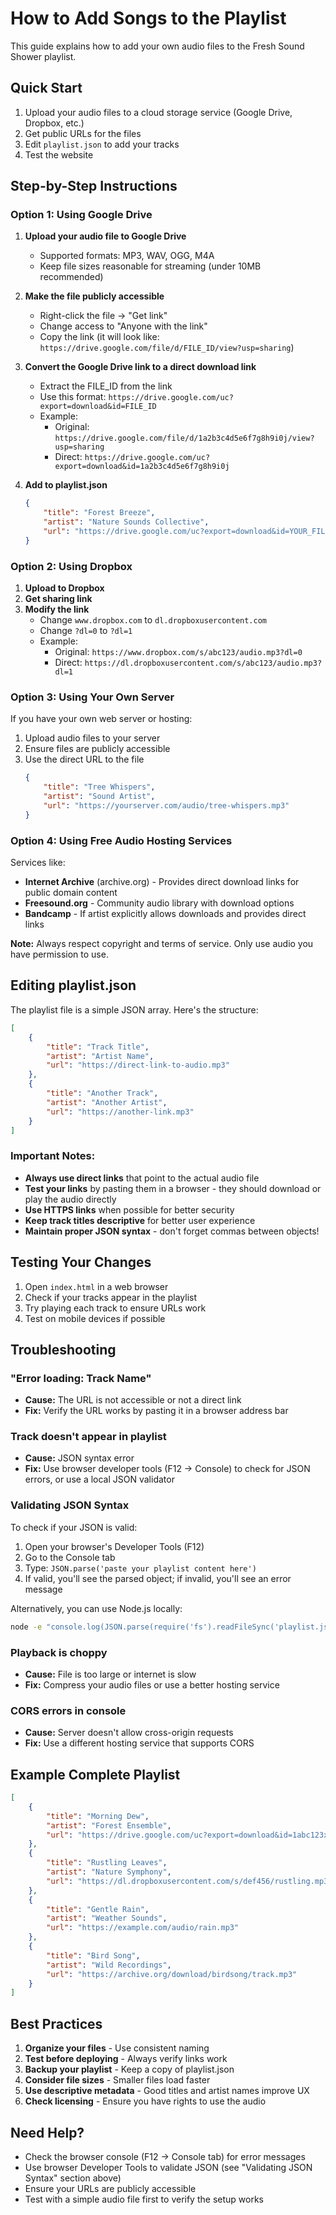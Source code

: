 # How to Add Songs to the Playlist

This guide explains how to add your own audio files to the Fresh Sound Shower playlist.

## Quick Start

1. Upload your audio files to a cloud storage service (Google Drive, Dropbox, etc.)
2. Get public URLs for the files
3. Edit `playlist.json` to add your tracks
4. Test the website

## Step-by-Step Instructions

### Option 1: Using Google Drive

1. **Upload your audio file to Google Drive**
   - Supported formats: MP3, WAV, OGG, M4A
   - Keep file sizes reasonable for streaming (under 10MB recommended)

2. **Make the file publicly accessible**
   - Right-click the file → "Get link"
   - Change access to "Anyone with the link"
   - Copy the link (it will look like: `https://drive.google.com/file/d/FILE_ID/view?usp=sharing`)

3. **Convert the Google Drive link to a direct download link**
   - Extract the FILE_ID from the link
   - Use this format: `https://drive.google.com/uc?export=download&id=FILE_ID`
   - Example:
     - Original: `https://drive.google.com/file/d/1a2b3c4d5e6f7g8h9i0j/view?usp=sharing`
     - Direct: `https://drive.google.com/uc?export=download&id=1a2b3c4d5e6f7g8h9i0j`

4. **Add to playlist.json**
   ```json
   {
       "title": "Forest Breeze",
       "artist": "Nature Sounds Collective",
       "url": "https://drive.google.com/uc?export=download&id=YOUR_FILE_ID"
   }
   ```

### Option 2: Using Dropbox

1. **Upload to Dropbox**
2. **Get sharing link**
3. **Modify the link**
   - Change `www.dropbox.com` to `dl.dropboxusercontent.com`
   - Change `?dl=0` to `?dl=1`
   - Example:
     - Original: `https://www.dropbox.com/s/abc123/audio.mp3?dl=0`
     - Direct: `https://dl.dropboxusercontent.com/s/abc123/audio.mp3?dl=1`

### Option 3: Using Your Own Server

If you have your own web server or hosting:

1. Upload audio files to your server
2. Ensure files are publicly accessible
3. Use the direct URL to the file
   ```json
   {
       "title": "Tree Whispers",
       "artist": "Sound Artist",
       "url": "https://yourserver.com/audio/tree-whispers.mp3"
   }
   ```

### Option 4: Using Free Audio Hosting Services

Services like:
- **Internet Archive** (archive.org) - Provides direct download links for public domain content
- **Freesound.org** - Community audio library with download options
- **Bandcamp** - If artist explicitly allows downloads and provides direct links

**Note:** Always respect copyright and terms of service. Only use audio you have permission to use.

## Editing playlist.json

The playlist file is a simple JSON array. Here's the structure:

```json
[
    {
        "title": "Track Title",
        "artist": "Artist Name",
        "url": "https://direct-link-to-audio.mp3"
    },
    {
        "title": "Another Track",
        "artist": "Another Artist",
        "url": "https://another-link.mp3"
    }
]
```

### Important Notes:

- **Always use direct links** that point to the actual audio file
- **Test your links** by pasting them in a browser - they should download or play the audio directly
- **Use HTTPS links** when possible for better security
- **Keep track titles descriptive** for better user experience
- **Maintain proper JSON syntax** - don't forget commas between objects!

## Testing Your Changes

1. Open `index.html` in a web browser
2. Check if your tracks appear in the playlist
3. Try playing each track to ensure URLs work
4. Test on mobile devices if possible

## Troubleshooting

### "Error loading: Track Name"
- **Cause:** The URL is not accessible or not a direct link
- **Fix:** Verify the URL works by pasting it in a browser address bar

### Track doesn't appear in playlist
- **Cause:** JSON syntax error
- **Fix:** Use browser developer tools (F12 → Console) to check for JSON errors, or use a local JSON validator

### Validating JSON Syntax

To check if your JSON is valid:
1. Open your browser's Developer Tools (F12)
2. Go to the Console tab
3. Type: `JSON.parse('paste your playlist content here')`
4. If valid, you'll see the parsed object; if invalid, you'll see an error message

Alternatively, you can use Node.js locally:
```bash
node -e "console.log(JSON.parse(require('fs').readFileSync('playlist.json')))"
```

### Playback is choppy
- **Cause:** File is too large or internet is slow
- **Fix:** Compress your audio files or use a better hosting service

### CORS errors in console
- **Cause:** Server doesn't allow cross-origin requests
- **Fix:** Use a different hosting service that supports CORS

## Example Complete Playlist

```json
[
    {
        "title": "Morning Dew",
        "artist": "Forest Ensemble",
        "url": "https://drive.google.com/uc?export=download&id=1abc123xyz"
    },
    {
        "title": "Rustling Leaves",
        "artist": "Nature Symphony",
        "url": "https://dl.dropboxusercontent.com/s/def456/rustling.mp3?dl=1"
    },
    {
        "title": "Gentle Rain",
        "artist": "Weather Sounds",
        "url": "https://example.com/audio/rain.mp3"
    },
    {
        "title": "Bird Song",
        "artist": "Wild Recordings",
        "url": "https://archive.org/download/birdsong/track.mp3"
    }
]
```

## Best Practices

1. **Organize your files** - Use consistent naming
2. **Test before deploying** - Always verify links work
3. **Backup your playlist** - Keep a copy of playlist.json
4. **Consider file sizes** - Smaller files load faster
5. **Use descriptive metadata** - Good titles and artist names improve UX
6. **Check licensing** - Ensure you have rights to use the audio

## Need Help?

- Check the browser console (F12 → Console tab) for error messages
- Use browser Developer Tools to validate JSON (see "Validating JSON Syntax" section above)
- Ensure your URLs are publicly accessible
- Test with a simple audio file first to verify the setup works
